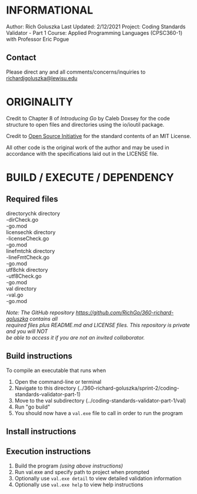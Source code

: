 INFORMATIONAL
=============
Author: Rich Goluszka
Last Updated: 2/12/2021
Project: Coding Standards Validator - Part 1
Course: Applied Programming Languages (CPSC360-1) with Professor Eric Pogue

Contact
-------
Please direct any and all comments/concerns/inquiries to richardjgoluszka@lewisu.edu

ORIGINALITY
===========
Credit to Chapter 8 of _Introducing Go_ by Caleb Doxsey for the code structure to open files 
	and directories using the io/ioutil package.

Credit to [Open Source Initiative](opensource.org/licenses/MIT) for the standard contents of an 
	MIT License.

All other code is the original work of the author and may be used in accordance with the 
	specifications laid out in the LICENSE file.

BUILD / EXECUTE / DEPENDENCY
============================
Required files
--------------
directorychk directory  
	-dirCheck.go  
	-go.mod  
licensechk directory  
	-licenseCheck.go  
	-go.mod  
linefmtchk directory  
	-lineFmtCheck.go  
	-go.mod  
utf8chk directory  
	-utf8Check.go  
	-go.mod  
val directory  
	-val.go  
	-go.mod  

_Note: The GitHub repository https://github.com/RichGo/360-richard-goluszka contains all_  
_required files plus README.md and LICENSE files. This repository is private and you will *NOT*_  
_be able to access it if you are not an invited collaborator._

Build instructions
------------------
To compile an executable that runs when
1. Open the command-line or terminal
2. Navigate to this directory (../360-richard-goluszka/sprint-2/coding-standards-validator-part-1)
3. Move to the val subdirectory (../coding-standards-validator-part-1/val)
4. Run "go build"
5. You should now have a `val.exe` file to call in order to run the program

Install instructions
--------------------

Execution instructions
----------------------
1. Build the program _(using above instructions)_
2. Run val.exe and specify path to project when prompted
3. Optionally use `val.exe detail` to view detailed validation information
4. Optionally use `val.exe help` to view help instructions